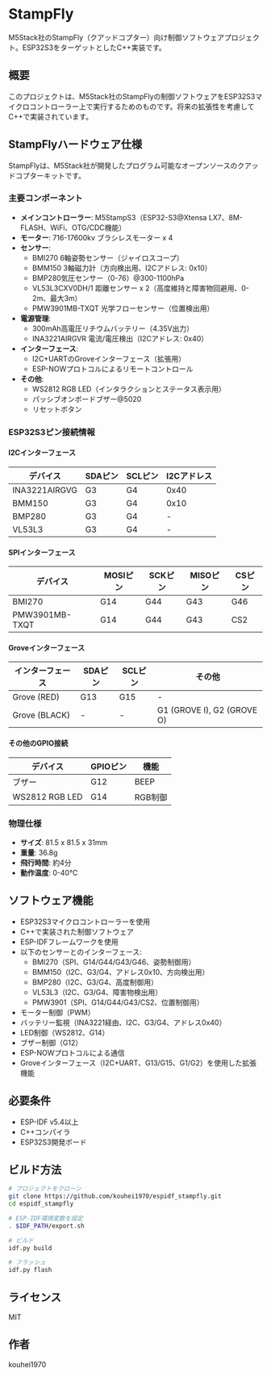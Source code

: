 # StampFly

M5Stack社のStampFly（クアッドコプター）向け制御ソフトウェアプロジェクト。ESP32S3をターゲットとしたC++実装です。

## 概要

このプロジェクトは、M5Stack社のStampFlyの制御ソフトウェアをESP32S3マイクロコントローラー上で実行するためのものです。将来の拡張性を考慮してC++で実装されています。

## StampFlyハードウェア仕様

StampFlyは、M5Stack社が開発したプログラム可能なオープンソースのクアッドコプターキットです。

### 主要コンポーネント
- **メインコントローラー**: M5StampS3（ESP32-S3@Xtensa LX7、8M-FLASH、WiFi、OTG/CDC機能）
- **モーター**: 716-17600kv ブラシレスモーター x 4
- **センサー**:
  - BMI270 6軸姿勢センサー（ジャイロスコープ）
  - BMM150 3軸磁力計（方向検出用、I2Cアドレス: 0x10）
  - BMP280気圧センサー（0-76）@300-1100hPa
  - VL53L3CXV0DH/1 距離センサー x 2（高度維持と障害物回避用、0-2m、最大3m）
  - PMW3901MB-TXQT 光学フローセンサー（位置検出用）
- **電源管理**:
  - 300mAh高電圧リチウムバッテリー（4.35V出力）
  - INA3221AIRGVR 電流/電圧検出（I2Cアドレス: 0x40）
- **インターフェース**:
  - I2C+UARTのGroveインターフェース（拡張用）
  - ESP-NOWプロトコルによるリモートコントロール
- **その他**:
  - WS2812 RGB LED（インタラクションとステータス表示用）
  - パッシブオンボードブザー@5020
  - リセットボタン

### ESP32S3ピン接続情報

#### I2Cインターフェース
| デバイス | SDAピン | SCLピン | I2Cアドレス |
|---------|--------|--------|------------|
| INA3221AIRGVG | G3 | G4 | 0x40 |
| BMM150 | G3 | G4 | 0x10 |
| BMP280 | G3 | G4 | - |
| VL53L3 | G3 | G4 | - |

#### SPIインターフェース
| デバイス | MOSIピン | SCKピン | MISOピン | CSピン |
|---------|---------|--------|---------|-------|
| BMI270 | G14 | G44 | G43 | G46 |
| PMW3901MB-TXQT | G14 | G44 | G43 | CS2 |

#### Groveインターフェース
| インターフェース | SDAピン | SCLピン | その他 |
|----------------|--------|--------|-------|
| Grove (RED) | G13 | G15 | - |
| Grove (BLACK) | - | - | G1 (GROVE I), G2 (GROVE O) |

#### その他のGPIO接続
| デバイス | GPIOピン | 機能 |
|---------|---------|------|
| ブザー | G12 | BEEP |
| WS2812 RGB LED | G14 | RGB制御 |

### 物理仕様
- **サイズ**: 81.5 x 81.5 x 31mm
- **重量**: 36.8g
- **飛行時間**: 約4分
- **動作温度**: 0-40℃

## ソフトウェア機能

- ESP32S3マイクロコントローラーを使用
- C++で実装された制御ソフトウェア
- ESP-IDFフレームワークを使用
- 以下のセンサーとのインターフェース:
  - BMI270（SPI、G14/G44/G43/G46、姿勢制御用）
  - BMM150（I2C、G3/G4、アドレス0x10、方向検出用）
  - BMP280（I2C、G3/G4、高度制御用）
  - VL53L3（I2C、G3/G4、障害物検出用）
  - PMW3901（SPI、G14/G44/G43/CS2、位置制御用）
- モーター制御（PWM）
- バッテリー監視（INA3221経由、I2C、G3/G4、アドレス0x40）
- LED制御（WS2812、G14）
- ブザー制御（G12）
- ESP-NOWプロトコルによる通信
- Groveインターフェース（I2C+UART、G13/G15、G1/G2）を使用した拡張機能

## 必要条件

- ESP-IDF v5.4以上
- C++コンパイラ
- ESP32S3開発ボード

## ビルド方法

```bash
# プロジェクトをクローン
git clone https://github.com/kouhei1970/espidf_stampfly.git
cd espidf_stampfly

# ESP-IDF環境変数を設定
. $IDF_PATH/export.sh

# ビルド
idf.py build

# フラッシュ
idf.py flash
```

## ライセンス

MIT

## 作者

kouhei1970
